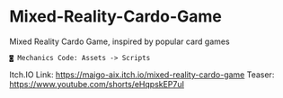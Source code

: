 # Mixed-Reality-Cardo-Game
Mixed Reality Cardo Game, inspired by popular card games

	◙ Mechanics Code: Assets -> Scripts

Itch.IO Link: https://maigo-aix.itch.io/mixed-reality-cardo-game Teaser: https://www.youtube.com/shorts/eHqpskEP7uI
